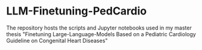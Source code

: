 # LLM-Finetuning-PedCardio
The repository hosts the scripts and Jupyter notebooks used in my master thesis "Finetuning Large-Language-Models Based on a Pediatric Cardiology Guideline on Congenital Heart Diseases"
